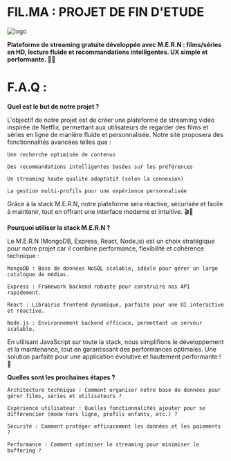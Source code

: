 # FIL.MA : PROJET DE FIN D'ETUDE

![logo](https://i.ibb.co/214f7PgD/filma.png)

**Plateforme de streaming gratuite développée avec M.E.R.N : films/séries en HD, lecture fluide et recommandations intelligentes. UX simple et performante. 🎥🚀**

# F.A.Q :

**Quel est le but de notre projet ?**

L'objectif de notre projet est de créer une plateforme de streaming vidéo inspirée de Netflix, permettant aux utilisateurs de regarder des films et séries en ligne de manière fluide et personnalisée. Notre site proposera des fonctionnalités avancées telles que :

    Une recherche optimisée de contenus

    Des recommandations intelligentes basées sur les préférences

    Un streaming haute qualité adaptatif (selon la connexion)

    La gestion multi-profils pour une expérience personnalisée

Grâce à la stack M.E.R.N, notre plateforme sera réactive, sécurisée et facile à maintenir, tout en offrant une interface moderne et intuitive. 🎬🍿

**Pourquoi utiliser la stack M.E.R.N ?**

Le M.E.R.N (MongoDB, Express, React, Node.js) est un choix stratégique pour notre projet car il combine performance, flexibilité et cohérence technique :

    MongoDB : Base de données NoSQL scalable, idéale pour gérer un large catalogue de médias.

    Express : Framework backend robuste pour construire nos API rapidement.

    React : Librairie frontend dynamique, parfaite pour une UI interactive et réactive.

    Node.js : Environnement backend efficace, permettant un serveur scalable.

En utilisant JavaScript sur toute la stack, nous simplifions le développement et la maintenance, tout en garantissant des performances optimales. Une solution parfaite pour une application évolutive et hautement performante ! 🚀

**Quelles sont les prochaines étapes ?**

    Architecture technique : Comment organiser notre base de données pour gérer films, séries et utilisateurs ?

    Expérience utilisateur : Quelles fonctionnalités ajouter pour se différencier (mode hors ligne, profils enfants, etc.) ?

    Sécurité : Comment protéger efficacement les données et les paiements ?

    Performance : Comment optimiser le streaming pour minimiser le buffering ?

